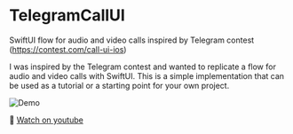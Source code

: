 # TelegramCallUI
SwiftUI flow for audio and video calls inspired by Telegram contest (https://contest.com/call-ui-ios)

I was inspired by the Telegram contest and wanted to replicate a flow for audio and video calls with SwiftUI. This is a simple implementation that can be used as a tutorial or a starting point for your own project.

![Demo](Content/demo.gif)

🎥 [Watch on youtube](https://youtube.com/shorts/BK9B9DrGRVM)